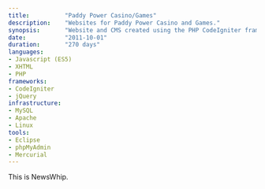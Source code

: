 ```yaml
---
title: 			"Paddy Power Casino/Games"
description:	"Websites for Paddy Power Casino and Games."
synopsis:		"Website and CMS created using the PHP CodeIgniter framework."
date:			"2011-10-01"
duration:		"270 days"
languages: 		
- Javascript (ES5)
- XHTML
- PHP
frameworks:
- CodeIgniter
- jQuery
infrastructure:
- MySQL
- Apache
- Linux
tools:
- Eclipse
- phpMyAdmin
- Mercurial
---
```


This is NewsWhip.